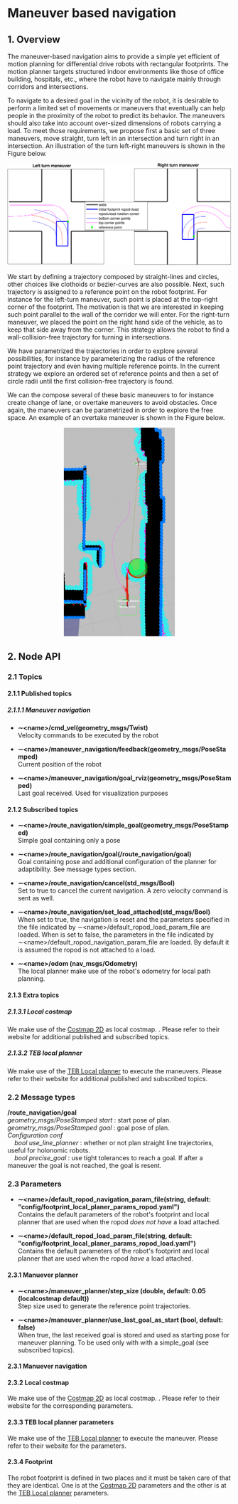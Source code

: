 # Maneuver based navigation

## 1. Overview
The maneuver-based navigation aims to provide a simple yet efficient of motion planning for differential drive robots with rectangular footprints. The motion planner targets structured indoor environments like those of office building, hospitals, etc., where the robot have to navigate mainly through corridors and intersections.

To navigate to a desired goal in the vicinity of the robot, it is desirable to perform a limited set of movements or maneuvers that eventually can help people in the proximity of the robot to predict its behavior. The maneuvers should also take into account over-sized dimensions of robots carrying a load. To meet those requirements, we propose first a basic set of three maneuvers, move straight, turn left in an intersection and turn right in an intersection. An illustration of the turn left-right maneuvers is shown in the Figure below.

<p align="center">
  <img src="docs/images/basic_maneuvers.png?raw=true" alt="Maneuver Concept" width="800"/>
</p>

We start by defining a trajectory composed by straight-lines and circles, other choices like clothoids or bezier-curves are also possible. Next, such trajectory is assigned to a reference point on the robot footprint. For instance for the left-turn maneuver, such point is placed at the top-right corner of the footprint. The motivation is that we are interested in keeping such point parallel to the wall of the corridor we will enter. For the right-turn maneuver, we placed the point on the right hand side of the vehicle, as to keep that side away from the corner. This strategy allows the robot to find a wall-collision-free trajectory for turning in intersections.

We have parametrized the trajectories in order to explore several possibilities, for instance by parameterizing the radius of the reference point trajectory and even having multiple reference points. In the current strategy we explore an ordered set of reference points and then a set of circle radii until the first collision-free trajectory is found.

We can the compose several of these basic maneuvers to for instance create change of lane, or overtake maneuvers to avoid obstacles. Once again, the maneuvers can be parametrized in order to explore the free space. An example of an overtake maneuver is shown in the Figure below.

<p align="center">
  <img src="docs/images/overtake_maneuver.png?raw=true" alt="Overtake Maneuver" width="250"/>
</p>

## 2. Node API

### 2.1 Topics
#### 2.1.1 Published topics
##### 2.1.1.1 Maneuver navigation
* **&#x223C;<name\>/cmd_vel(geometry_msgs/Twist)**\
Velocity commands to be executed by the robot

* **&#x223C;<name\>/maneuver_navigation/feedback(geometry_msgs/PoseStamped)**\
Current position of the robot

* **&#x223C;<name\>/maneuver_navigation/goal_rviz(geometry_msgs/PoseStamped)**\
Last goal received. Used for visualization purposes
#### 2.1.2 Subscribed topics
* **&#x223C;<name\>/route_navigation/simple_goal(geometry_msgs/PoseStamped)**\
Simple goal containing only a pose

* **&#x223C;<name\>/route_navigation/goal(/route_navigation/goal)**\
Goal containing pose and additional configuration of the planner for adaptibility. See message types section.

* **&#x223C;<name\>/route_navigation/cancel(std_msgs/Bool)**\
Set to true to cancel the current navigation. A zero velocity command is sent as well.

* **&#x223C;<name\>/route_navigation/set_load_attached(std_msgs/Bool)**\
When set to true, the navigation is reset and the parameters specified in the file indicated by &#x223C;<name\>/default_ropod_load_param_file are loaded. When is set to false, the parameters in the file indicated by  &#x223C;<name\>/default_ropod_navigation_param_file are loaded. By default it is assumed the ropod is not attached to a load.

* **&#x223C;<name\>/odom (nav_msgs/Odometry)**\
The local planner make use of the robot's odometry for local path planning.
#### 2.1.3 Extra topics
##### 2.1.3.1 Local costmap
We make use of the [Costmap 2D](http://wiki.ros.org/costmap_2d) as local costmap. . Please refer to their website for additional published and subscribed topics.
##### 2.1.3.2 TEB local planner
We make use of the [TEB Local planner](http://wiki.ros.org/teb_local_planner) to execute the maneuvers. Please refer to their website for additional published and subscribed topics.

### 2.2 Message types
**/route_navigation/goal**\
*geometry_msgs/PoseStamped start* : start pose of plan.\
*geometry_msgs/PoseStamped goal* : goal pose of plan.\
*Configuration conf*\
&nbsp;&nbsp;&nbsp;&nbsp;*bool use_line_planner* : whether or not plan straight line trajectories, useful for holonomic robots.\
&nbsp;&nbsp;&nbsp;&nbsp;*bool precise_goal* :  use tight tolerances to reach a goal. If after a maneuver the goal is not reached, the goal is resent.

### 2.3 Parameters
* **&#x223C;<name\>/default_ropod_navigation_param_file(string, default: "config/footprint_local_planer_params_ropod.yaml")**\
Contains the default parameters of the robot's footprint and local planner that are used when the ropod *does not have* a load attached.

* **&#x223C;<name\>/default_ropod_load_param_file(string, default: "config/footprint_local_planer_params_ropod_load.yaml")**\
Contains the default parameters of the robot's footprint and local planner that are used when the ropod *have* a load attached.

#### 2.3.1 Manuever planner
* **&#x223C;<name\>/maneuver_planner/step_size (double, default: 0.05 (localcostmap default))**\
Step size used to generate the reference point trajectories.

* **&#x223C;<name\>/maneuver_planner/use_last_goal_as_start (bool, default: false)**\
When true, the last received goal is stored and used as starting pose for maneuver planning.
To be used only with with a simple_goal (see subscribed topics).

#### 2.3.1 Manuever navigation
#### 2.3.2 Local costmap
We make use of the [Costmap 2D](http://wiki.ros.org/costmap_2d) as local costmap. . Please refer to their website for the corresponding parameters.
#### 2.3.3 TEB local planner parameters
We make use of the [TEB Local planner](http://wiki.ros.org/teb_local_planner) to execute the maneuver. Please refer to their website for the parameters.
#### 2.3.4 Footprint
The robot footprint is defined in two places and it must be taken care of that they are identical. One is at the [Costmap 2D](http://wiki.ros.org/costmap_2d) parameters and the other is at the [TEB Local planner](http://wiki.ros.org/teb_local_planner) parameters.
